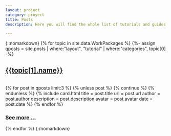 ```yaml
---
layout: project
category: proyect
title: Posts
description: Here you will find the whole list of tutorials and guides created and developed by the researcher's working in the DyCon ERC Project. All of the content has been classified according to the project’s corresponding working packages.

---
```

{::nomarkdown}
  {% for topic in site.data.WorkPackages %}
    {%- assign qposts = site.posts | where:"layout", "tutorial" | where:"categories", topic[0] -%}
    <a href="{{site.url}}{{site.baseurl}}/workpackage/{{topic[0]}}">
      <h2 class="topic-title dark-grey">{{topic[1].name}}</h2>
    </a>  
    {% for post in qposts limit:3 %}
      {% unless post %}
        {% continue %}
      {% endunless %}
      {% include card.html title       = post.title
                           url         = post.url
                           author      = post.author
                           description = post.description
                           avatar      = post.avatar
                           date        = post.date %}
    {% endfor %}
  <h3 class="see-more"><a href="{{site.url}}{{site.baseurl}}/workpackage/{{topic[0]}}">See more ...</a></h3>
  {% endfor %}
{:/nomarkdown}
